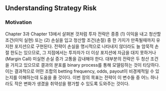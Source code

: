 ## Understanding Strategy Risk

### Motivation

Chapter 3과 Chapter 13에서 살펴본 것처럼 투자 전략은 종종 (1) 이익을 내고 청산할 조건(이익 실현) 또는 (2) 손실을 입고 청산할 조건(손절) 중 한 가지가 만족될때까지 유지한 포지션으로 구현된다.
전략이 손실을 명시적으로 나타내지 않더라도 늘 암묵적 손절 한도는 있으므로, 그 지점에서는 투자자가 더 이상 포지션에 자금을 대지 못하거나 (Margin Call) 미실현 손실 증가 고통을 감내해야 한다.
대부분의 전략은 두 청산 조건을 가지고 있으므로 결과의 분포를 binary process를 통해 모델링하는 것이 타당하다. 이는 결과적으로 어떤 조합의 betting frequency, odds, payout이 비경제적일 수 있는지를 이해하는데 도움을 줄 것이다.
이번 장의 목표는 전략이 이 변수들 중 어느 하나라도 작은 변화가 생겼을 취약성을 평가할 수 있도록 도와주는 것이다.

